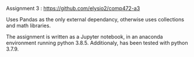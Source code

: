 Assignment 3 : https://github.com/elysio2/comp472-a3

Uses Pandas as the only external dependancy, otherwise uses collections and math libraries. 

The assignment is written as a Jupyter notebook, in an anaconda environment running python 3.8.5. Additionaly, has been tested with python 3.7.9.









